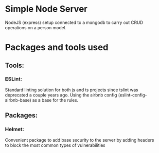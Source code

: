 # Simple Node Server

NodeJS (express) setup connected to a mongodb to carry out CRUD operations on a person model.

# Packages and tools used

## Tools:

### ESLint:

Standard linting solution for both js and ts projects since tslint was deprecated a couple years ago. Using the airbnb config (eslint-config-airbnb-base) as a base for the rules.

## Packages:

### Helmet:

Convenient package to add base security to the server by adding headers to block the most common types of vulnerabilities
